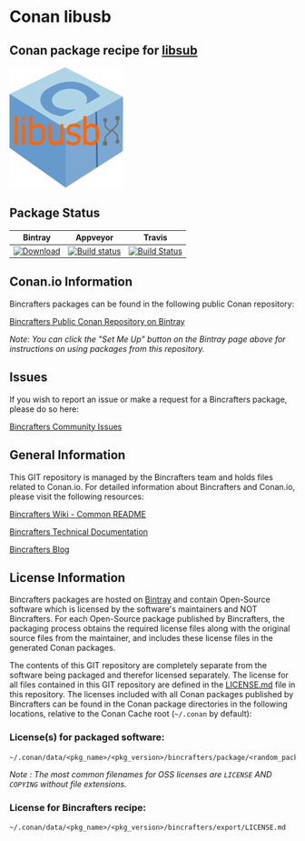 # Conan libusb

## Conan package recipe for [libsub](https://github.com/libusb/libusb)

![logo](logo.png)

## Package Status

| Bintray | Appveyor | Travis |
|---------|-----------|--------|
| [![Download](https://api.bintray.com/packages/bincrafters/publi-conan/libpcap%3Abincrafters/images/download.svg?version=1.0.21%3Astable)](https://bintray.com/bincrafters/conan/libpcap%3Abincrafters/1.8.1%3Astable/link) | [![Build status](https://ci.appveyor.com/api/projects/status/redftqwgxxssmtwf/branch/stable/1.0.21?svg=true)](https://ci.appveyor.com/project/BinCrafters/conan-libusb/branch/stable/1.0.21) | [![Build Status](https://travis-ci.org/bincrafters/conan-libusb.svg?branch=release/1.0.21)](https://travis-ci.org/bincrafters/conan-libusb) |

## Conan.io Information

Bincrafters packages can be found in the following public Conan repository:

[Bincrafters Public Conan Repository on Bintray](https://bintray.com/bincrafters/public-conan)

*Note: You can click the "Set Me Up" button on the Bintray page above for instructions on using packages from this repository.*

## Issues

If you wish to report an issue or make a request for a Bincrafters package, please do so here:  

[Bincrafters Community Issues](https://github.com/bincrafters/community/issues)

## General Information

This GIT repository is managed by the Bincrafters team and holds files related to Conan.io.  For detailed information about Bincrafters and Conan.io, please visit the following resources:

[Bincrafters Wiki - Common README](https://github.com/bincrafters/community/wiki/Common-README.md)

[Bincrafters Technical Documentation](http://bincrafters.readthedocs.io/en/latest/)

[Bincrafters Blog](https://bincrafters.github.io)

## License Information

Bincrafters packages are hosted on [Bintray](https://bintray.com) and contain Open-Source software which is licensed by the software's maintainers and NOT Bincrafters.  For each Open-Source package published by Bincrafters, the packaging process obtains the required license files along with the original source files from the maintainer, and includes these license files in the generated Conan packages.  

The contents of this GIT repository are completely separate from the software being packaged and therefor licensed separately.  The license for all files contained in this GIT repository are defined in the [LICENSE.md](LICENSE.md) file in this repository.  The licenses included with all Conan packages published by Bincrafters can be found in the Conan package directories in the following locations, relative to the Conan Cache root (`~/.conan` by default):

### License(s) for packaged software:

    ~/.conan/data/<pkg_name>/<pkg_version>/bincrafters/package/<random_package_id>/license/<LICENSE_FILES_HERE>

*Note :   The most common filenames for OSS licenses are `LICENSE` AND `COPYING` without file extensions.*

### License for Bincrafters recipe:

    ~/.conan/data/<pkg_name>/<pkg_version>/bincrafters/export/LICENSE.md
